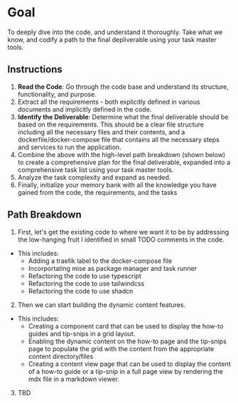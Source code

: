 # Goal

To deeply dive into the code, and understand it thoroughly. Take what we know, and codify a path to the final depliverable using your task master tools.

## Instructions

1. **Read the Code**: Go through the code base and understand its structure, functionality, and purpose.
2. Extract all the requirements - both explicitly defined in various documents and implicitly defined in the code.
3. **Identify the Deliverable**: Determine what the final deliverable should be based on the requirements. This should be a clear file structure including all the necessary files and their contents, and a dockerfile/docker-compose file that contains all the necessary steps and services to run the application.
4. Combine the above with the high-level path breakdown (shown below) to create a comprehensive plan for the final deliverable, expanded into a comprehensive task list using your task master tools.
5. Analyze the task complexity and expand as needed.
6. Finally, initialize your memory bank with all the knowledge you have gained from the code, the requirements, and the tasks

## Path Breakdown

1. First, let's get the existing code to where we want it to be by addressing the low-hanging fruit I identified in small TODO comments in the code.

- This includes:
  - Adding a traefik label to the docker-compose file
  - Incorportating mise as package manager and task runner
  - Refactoring the code to use typescript
  - Refactoring the code to use tailwindcss
  - Refactoring the code to use shadcn

2. Then we can start building the dynamic content features.

- This includes:
  - Creating a component card that can be used to display the how-to guides and tip-snips in a grid layout.
  - Enabling the dynamic content on the how-to page and the tip-snips page to populate the grid with the content from the appropriate content directory/files
  - Creating a content view page that can be used to display the content of a how-to guide or a tip-snip in a full page view by rendering the mdx file in a markdown viewer.

3. TBD
